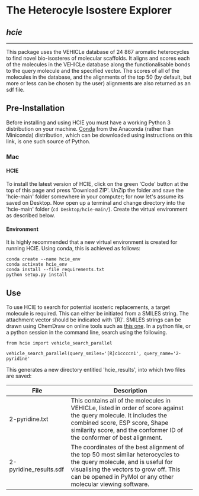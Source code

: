 # The Heterocyle Isostere Explorer
## *hcie*

---
This package uses the VEHICLe database of 24 867 aromatic heterocycles to find novel bio-isosteres of molecular scaffolds. It aligns and scores each of the molecules in the VEHICLe database along the functionalisable bonds to the query molecule and the specified vector. The scores of all of the molecules in the database, and the alignments of the top 50 (by default, but more or less can be chosen by the user) alignments are also returned as an sdf file. 


## Pre-Installation
Before installing and using HCIE you must have a working Python 3 distribution on your machine.  [Conda](https://docs.conda.io/projects/conda/en/latest/user-guide/install/macos.html) from the Anaconda (rather than Miniconda) distribution, which can be downloaded using instructions on this link, is one such source of Python.

### Mac
#### HCIE
To install the latest version of HCIE, click on the green 'Code' button at the top of this page and press 'Download ZIP'. UnZip the folder and save the 'hcie-main' folder somewhere in your computer; for now let's assume its saved on Desktop. Now open up a terminal and change directory into the 'hcie-main' folder (`cd Desktop/hcie-main/`). Create the virtual environment as described below.

#### Environment
It is highly recommended that a new virtual environment is created for running HCIE. Using conda, this is achieved as follows:
```
conda create --name hcie_env
conda activate hcie_env
conda install --file requirements.txt
python setup.py install
```

## Use
To use HCIE to search for potential isosteric replacements, a target molecule is required. This can either be initiated from a SMILES string. The attachment vector should be indicated with '[R]'. SMILES strings can be drawn using ChemDraw on online tools such as [this one](https://www.cheminfo.org/flavor/malaria/Utilities/SMILES_generator___checker/index.html). In a python file, or a python session in the command line, search using the following.

```
from hcie import vehicle_search_parallel

vehicle_search_parallel(query_smiles='[R]c1ccccn1', query_name='2-pyridine'
```
This generates a new directory entitled 'hcie_results', into which two files are saved:

| File                   | Description                                                                                                                                                                                                                      |
|------------------------|----------------------------------------------------------------------------------------------------------------------------------------------------------------------------------------------------------------------------------|
| 2-pyridine.txt         | This contains all of the molecules in VEHICLe, listed in order of score against the query molecule. It includes the combined score, ESP score, Shape similarity score, and the conformer ID of the conformer of best alignment.  |
| 2-pyridine_results.sdf | The coordinates of the best alignment of the top 50 most similar heterocycles to the query molecule, and is useful for visualising the vectors to grow off. This can be opened in PyMol or any other molecular viewing software. |

